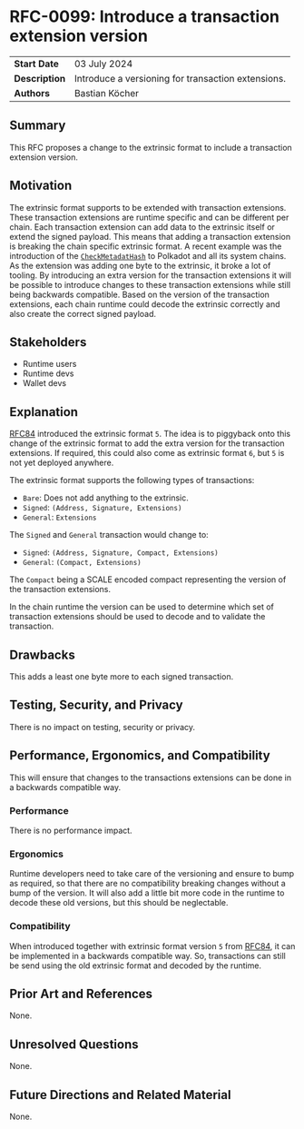 # RFC-0099: Introduce a transaction extension version

|                 |                                                                                             |
| --------------- | ------------------------------------------------------------------------------------------- |
| **Start Date**  | 03 July 2024                                                                               |
| **Description** | Introduce a versioning for transaction extensions.                               |
| **Authors**     | Bastian Köcher                                                                              |

## Summary

This RFC proposes a change to the extrinsic format to include a transaction extension version.

## Motivation

The extrinsic format supports to be extended with transaction extensions. These transaction extensions are runtime specific and can be different per chain. Each transaction extension can add data to the extrinsic itself or extend the signed payload.
This means that adding a transaction extension is breaking the chain specific extrinsic format. A recent example was the introduction of the [`CheckMetadatHash`](https://github.com/polkadot-fellows/runtimes/pull/337) to Polkadot and all its system chains.
As the extension was adding one byte to the extrinsic, it broke a lot of tooling. By introducing an extra version for the transaction extensions it will be possible to introduce changes to these transaction extensions while still being backwards compatible. 
Based on the version of the transaction extensions, each chain runtime could decode the extrinsic correctly and also create the correct signed payload.

## Stakeholders

- Runtime users
- Runtime devs
- Wallet devs

## Explanation

[RFC84](https://github.com/paritytech/polkadot-sdk/issues/2415) introduced the extrinsic format `5`. The idea is to piggyback onto this change of the extrinsic format to add the extra version for the transaction extensions. If required, this could also come 
as extrinsic format `6`, but `5` is not yet deployed anywhere. 

The extrinsic format supports the following types of transactions:
- `Bare`: Does not add anything to the extrinsic.
- `Signed`: `(Address, Signature, Extensions)`
- `General`: `Extensions`

The `Signed` and `General` transaction would change to:

- `Signed`: `(Address, Signature, Compact, Extensions)`
- `General`: `(Compact, Extensions)`

The `Compact` being a SCALE encoded compact representing the version of the transaction extensions.

In the chain runtime the version can be used to determine which set of transaction extensions should be used to decode and to validate the transaction.

## Drawbacks

This adds a least one byte more to each signed transaction. 

## Testing, Security, and Privacy

There is no impact on testing, security or privacy.

## Performance, Ergonomics, and Compatibility

This will ensure that changes to the transactions extensions can be done in a backwards compatible way.

### Performance

There is no performance impact.

### Ergonomics

Runtime developers need to take care of the versioning and ensure to bump as required, so that there are no compatibility breaking changes without a bump of the version. It will also add a little bit more code in the runtime
to decode these old versions, but this should be neglectable.

### Compatibility

When introduced together with extrinsic format version `5` from [RFC84](https://github.com/paritytech/polkadot-sdk/issues/2415), it can be implemented in a backwards compatible way. So, transactions can still be send using the
old extrinsic format and decoded by the runtime.

## Prior Art and References

None.

## Unresolved Questions

None.

## Future Directions and Related Material

None.
